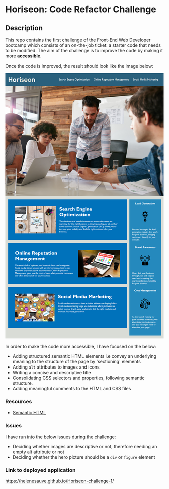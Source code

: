 # Horiseon: Code Refactor Challenge

## Description
 
This repo contains the first challenge of the Front-End Web Developer bootcamp which consists of an on-the-job ticket: a starter code that needs to be modified. The aim of the challenge is to improve the code by making it more **accessible**. 

Once the code is improved, the result should look like the image below:
 
![screenshot of index page](./index-screenshot.png)

In order to make the code more accessible, I have focused on the below:

* Adding structured semantic HTML elements i.e convey an underlying meaning to the structure of the page by 'sectioning' elements
* Adding `alt` attributes to images and icons
* Writing a concise and descriptive title
* Consolidating CSS selectors and properties, following semantic structure.
* Adding meaningful comments to the HTML and CSS files 


### Resources

* [Semantic HTML](https://www.internetingishard.com/html-and-css/semantic-html/)


### Issues

I have run into the below issues during the challenge:

* Deciding whether images are descriptive or not, therefore needing an empty alt attribute or not
* Deciding whether the hero picture should be a `div` or `figure` element

### Link to deployed application

https://helenesauve.github.io/Horiseon-challenge-1/





